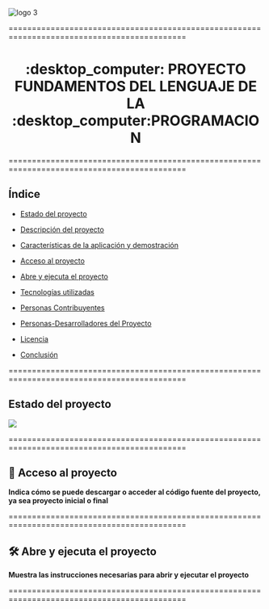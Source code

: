 

![logo 3](https://user-images.githubusercontent.com/115719198/202089292-7b1ffd94-0ea0-4486-a5d2-8af57580e7ce.png)

============================================================================================

<h1 align="center"> :desktop_computer: PROYECTO FUNDAMENTOS DEL LENGUAJE DE LA :desktop_computer:PROGRAMACION </h1>

============================================================================================

## Índice

- [Estado del proyecto](https://github/LucianoMartinez21/Catedra_1_C-#Estado-del-proyecto)

- [Descripción del proyecto](#descripción-del-proyecto)

- [Características de la aplicación y demostración](#Características-de-la-aplicación-y-demostración)

- [Acceso al proyecto](https://github/LucianoMartinez21/Catedra_1_C-#-📁-Acceso-al-proyecto)

- [Abre y ejecuta el proyecto](https://github/LucianoMartinez21/Catedra_1_C-#🛠️-Abre-y-ejecuta-el-proyecto)

- [Tecnologías utilizadas](#tecnologías-utilizadas)

- [Personas Contribuyentes](#personas-contribuyentes)

- [Personas-Desarrolladores del Proyecto](#personas-desarrolladores)

- [Licencia](#licencia)

- [Conclusión](#conclusión)

============================================================================================

## Estado del proyecto
<p align="left">
<img src="https://img.shields.io/badge/STATUS-EN%20DESAROLLO-green">
</p>

============================================================================================

## 📁 Acceso al proyecto

**Indica cómo se puede descargar o acceder al código fuente del proyecto, ya sea proyecto inicial o final**

============================================================================================

## 🛠️ Abre y ejecuta el proyecto

**Muestra las instrucciones necesarias para abrir y ejecutar el proyecto**

============================================================================================

